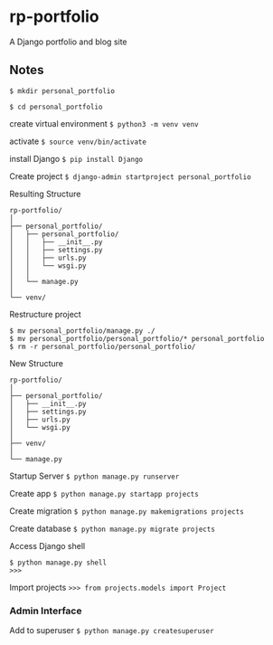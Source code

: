# rp-portfolio
A Django portfolio and blog site

## Notes

`$ mkdir personal_portfolio`

`$ cd personal_portfolio`

create virtual environment
`$ python3 -m venv venv`

activate
`$ source venv/bin/activate`

install Django
`$ pip install Django`

Create project
`$ django-admin startproject personal_portfolio`

Resulting Structure
```
rp-portfolio/
│
├── personal_portfolio/
│   ├── personal_portfolio/
│   │   ├── __init__.py
│   │   ├── settings.py
│   │   ├── urls.py
│   │   └── wsgi.py
│   │
│   └── manage.py
│
└── venv/
```

Restructure project

```
$ mv personal_portfolio/manage.py ./
$ mv personal_portfolio/personal_portfolio/* personal_portfolio
$ rm -r personal_portfolio/personal_portfolio/
```

New Structure
```
rp-portfolio/
│
├── personal_portfolio/
│   ├── __init__.py
│   ├── settings.py
│   ├── urls.py
│   └── wsgi.py
│
├── venv/
│
└── manage.py
```

Startup Server
`$ python manage.py runserver`

Create app
`$ python manage.py startapp projects`


Create migration
`$ python manage.py makemigrations projects`

Create database
`$ python manage.py migrate projects`

Access Django shell
```
$ python manage.py shell
>>>
```

Import projects
`>>> from projects.models import Project`


### Admin Interface

Add to superuser
`$ python manage.py createsuperuser`

